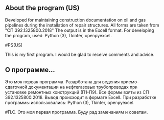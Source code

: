 ## About the program (US)

Developed for maintaining construction documentation on oil and gas pipelines during the installation of repair structures. 
All forms are taken from "СП 392.1325800.2018"
The output is in the Excell format.
For developing the program, used: Python (3), Tkinter, openpyexcel.

#PS(US)

This is my first program. 
I would be glad to receive comments and advice.


## О программе...

Это моя первая программа.
Разарботана для ведения приемо-сдаточной документации на нефтегазовых трубопроводах при установке ремонтных конструкций (П1-П9).
Все формы взяты из СП 392.1325800.2018.
Вывод происходит в формате Excell.
При разработке программы использовались: Python (3), Tkinter, openpyexcel.

#П.С.
Это моя первая программа. 
Буду рад замечаниям и советам.
